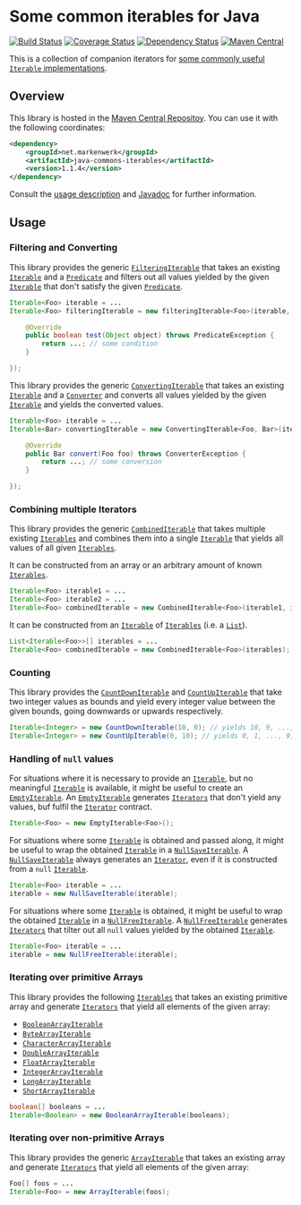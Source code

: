 # Some common iterables for Java

[![Build Status](https://travis-ci.org/markenwerk/java-commons-iterables.svg?branch=master)](https://travis-ci.org/markenwerk/java-commons-iterables)
[![Coverage Status](https://coveralls.io/repos/markenwerk/java-commons-iterables/badge.svg?branch=master&service=github)](https://coveralls.io/github/markenwerk/java-commons-iterables?branch=master)
[![Dependency Status](https://www.versioneye.com/user/projects/564f37bbff016c0033000471/badge.svg)](https://www.versioneye.com/user/projects/564f37bbff016c0033000471)
[![Maven Central](https://maven-badges.herokuapp.com/maven-central/net.markenwerk/commons-iterables/badge.svg)](https://maven-badges.herokuapp.com/maven-central/net.markenwerk/commons-iterables)

This is a collection of companion iterators for [some commonly useful `Iterable` implementations](https://github.com/markenwerk/java-commons-iterators).

## Overview

This library is hosted in the [Maven Central Repositoy](http://search.maven.org/#artifactdetails|net.markenwerk|java-commons-iterables|1.1.4|jar). You can use it with the following coordinates:

```xml
<dependency>
	<groupId>net.markenwerk</groupId>
	<artifactId>java-commons-iterables</artifactId>
	<version>1.1.4</version>
</dependency>
```

Consult the [usage description](#usage) and [Javadoc](http://markenwerk.github.io/java-commons-iterables/javadoc/1.1.4/index.html) for further information.

## Usage

### Filtering and Converting

This library provides the generic [`FilteringIterable`][FilteringIterable] that takes an existing [`Iterable`][Iterable] and a [`Predicate`][Predicate] and filters out all values yielded by the given [`Iterable`][Iterable] that don't satisfy the given [`Predicate`][Predicate].

```java
Iterable<Foo> iterable = ...
Iterable<Foo> filteringIterable = new filteringIterable<Foo>(iterable, new Predicate<Foo>(){

	@Override
	public boolean test(Object object) throws PredicateException {
		return ...; // some condition
	}

});
```

This library provides the generic [`ConvertingIterable`][ConvertingIterable] that takes an existing [`Iterable`][Iterable] and a [`Converter`][Converter] and converts all values yielded by the given [`Iterable`][Iterable] and yields the converted values. 

```java
Iterable<Foo> iterable = ...
Iterable<Bar> convertingIterable = new ConvertingIterable<Foo, Bar>(iterable, new Converter<Foo, Bar>(){

	@Override
	public Bar convert(Foo foo) throws ConverterException {
		return ...; // some conversion
	}

});
```

### Combining multiple Iterators

This library provides the generic [`CombinedIterable`][CombinedIterable] that takes multiple existing [`Iterables`][Iterable] and combines them into a single [`Iterable`][Iterable] that yields all values of all given [`Iterables`][Iterable].

It can be constructed from an array or an arbitrary amount of known [`Iterables`][Iterable].

```java
Iterable<Foo> iterable1 = ...
Iterable<Foo> iterable2 = ...
Iterable<Foo> combinedIterable = new CombinedIterable<Foo>(iterable1, iterable2);
```

It can be constructed from an [`Iterable`][Iterable] of [`Iterables`][Iterable] (i.e. a [`List`][List]).

```java
List<Iterable<Foo>>[] iterables = ...
Iterable<Foo> combinedIterable = new CombinedIterable<Foo>(iterables);
```

### Counting

This library provides the [`CountDownIterable`][CountDownIterable] and [`CountUpIterable`][CountUpIterable] that take two integer values as bounds and yield every integer value between the given bounds, going downwards or upwards respectively.

```java
Iterable<Integer> = new CountDownIterable(10, 0); // yields 10, 9, ..., 1, 0
Iterable<Integer> = new CountUpIterable(0, 10); // yields 0, 1, ..., 9, 10
```

### Handling of `null` values

For situations where it is necessary to provide an [`Iterable`][Iterable], but no meaningful [`Iterable`][Iterable] is available, it might be useful to create an [`EmptyIterable`][EmptyIterable]. An [`EmptyIterable`][EmptyIterable] generates [`Iterators`][Iterator] that don't yield any values, buf fulfil the [`Iterator`][Iterator] contract.

```java
Iterable<Foo> = new EmptyIterable<Foo>();
```

For situations where some [`Iterable`][Iterable] is obtained and passed along, it might be useful to wrap the obtained [`Iterable`][Iterable] in a [`NullSaveIterable`][NullSaveIterable]. A [`NullSaveIterable`][NullSaveIterable] always generates an [`Iterator`][Iterator], even if it is constructed from a `null` [`Iterable`][Iterable].

```java
Iterable<Foo> iterable = ...
iterable = new NullSaveIterable(iterable);
```

For situations where some [`Iterable`][Iterable] is obtained, it might be useful to wrap the obtained [`Iterable`][Iterable] in a [`NullFreeIterable`][NullFreeIterable]. A [`NullFreeIterable`][NullFreeIterable] generates [`Iterators`][Iterator] that tilter out all `null` values yielded by the obtained [`Iterable`][Iterable].

```java
Iterable<Foo> iterable = ...
iterable = new NullFreeIterable(iterable);
```

### Iterating over primitive Arrays

This library provides the following [`Iterables`][Iterable] that takes an existing primitive array and generate [`Iterators`][Iterator] that yield all elements of the given array:

- [`BooleanArrayIterable`][BooleanArrayIterable]
- [`ByteArrayIterable`][ByteArrayIterable]
- [`CharacterArrayIterable`][CharacterArrayIterable]
- [`DoubleArrayIterable`][DoubleArrayIterable]
- [`FloatArrayIterable`][FloatArrayIterable]
- [`IntegerArrayIterable`][IntegerArrayIterable]
- [`LongArrayIterable`][LongArrayIterable]
- [`ShortArrayIterable`][ShortArrayIterable]

```java
boolean[] booleans = ...
Iterable<Boolean> = new BooleanArrayIterable(booleans);
```

### Iterating over non-primitive Arrays

This library provides the generic [`ArrayIterable`][ArrayIterable] that takes an existing array and generate [`Iterators`][Iterator] that yield all elements of the given array:

```java
Foo[] foos = ...
Iterable<Foo> = new ArrayIterable(foos);
```

[ArrayIterable]: http://static.javadoc.io/net.markenwerk/commons-iterables/1.1.4/index.html?net/markenwerk/commons/iterables/ArrayIterable.html
[BooleanArrayIterable]: http://static.javadoc.io/net.markenwerk/commons-iterables/1.1.4/index.html?net/markenwerk/commons/iterables/BooleanArrayIterable.html
[ByteArrayIterable]: http://static.javadoc.io/net.markenwerk/commons-iterables/1.1.4/index.html?net/markenwerk/commons/iterables/ByteArrayIterable.html
[CharacterArrayIterable]: http://static.javadoc.io/net.markenwerk/commons-iterables/1.1.4/index.html?net/markenwerk/commons/iterables/CharacterArrayIterable.html
[CombinedIterable]: http://static.javadoc.io/net.markenwerk/commons-iterables/1.1.4/index.html?net/markenwerk/commons/iterables/CombinedIterable.html
[ConvertingIterable]: http://static.javadoc.io/net.markenwerk/commons-iterables/1.1.4/index.html?net/markenwerk/commons/iterables/ConvertingIterable.html
[CountDownIterable]: http://static.javadoc.io/net.markenwerk/commons-iterables/1.1.4/index.html?net/markenwerk/commons/iterables/CountDownIterable.html
[CountUpIterable]: http://static.javadoc.io/net.markenwerk/commons-iterables/1.1.4/index.html?net/markenwerk/commons/iterables/CountUpIterable.html
[DoubleArrayIterable]: http://static.javadoc.io/net.markenwerk/commons-iterables/1.1.4/index.html?net/markenwerk/commons/iterables/DoubleArrayIterable.html
[EmptyIterable]: http://static.javadoc.io/net.markenwerk/commons-iterables/1.1.4/index.html?net/markenwerk/commons/iterables/EmptyIterable.html
[FilteringIterable]: http://static.javadoc.io/net.markenwerk/commons-iterables/1.1.4/index.html?net/markenwerk/commons/iterables/FilteringIterable.html
[FloatArrayIterable]: http://static.javadoc.io/net.markenwerk/commons-iterables/1.1.4/index.html?net/markenwerk/commons/iterables/FloatArrayIterable.html
[IntegerArrayIterable]: http://static.javadoc.io/net.markenwerk/commons-iterables/1.1.4/index.html?net/markenwerk/commons/iterables/IntegerArrayIterable.html
[LongArrayIterable]: http://static.javadoc.io/net.markenwerk/commons-iterables/1.1.4/index.html?net/markenwerk/commons/iterables/LongArrayIterable.html
[NullFreeIterable]: http://static.javadoc.io/net.markenwerk/commons-iterables/1.1.4/index.html?net/markenwerk/commons/iterables/NullFreeIterable.html
[NullSaveIterable]: http://static.javadoc.io/net.markenwerk/commons-iterables/1.1.4/index.html?net/markenwerk/commons/iterables/NullSaveIterable.html
[ShortArrayIterable]: http://static.javadoc.io/net.markenwerk/commons-iterables/1.1.4/index.html?net/markenwerk/commons/iterables/ShortArrayIterable.html

[Converter]: http://static.javadoc.io/net.markenwerk/commons-interfaces/2.0.0/index.html?net/markenwerk/commons/interfaces/Converter.html
[Predicate]: http://static.javadoc.io/net.markenwerk/commons-interfaces/2.0.0/index.html?net/markenwerk/commons/interfaces/Predicate.html

[Iterable]: http://docs.oracle.com/javase/6/docs/api/index.html?java/lang/Iterable.html
[Iterator]: http://docs.oracle.com/javase/6/docs/api/index.html?java/util/Iterator.html
[List]: http://docs.oracle.com/javase/6/docs/api/index.html?java/util/List.html
